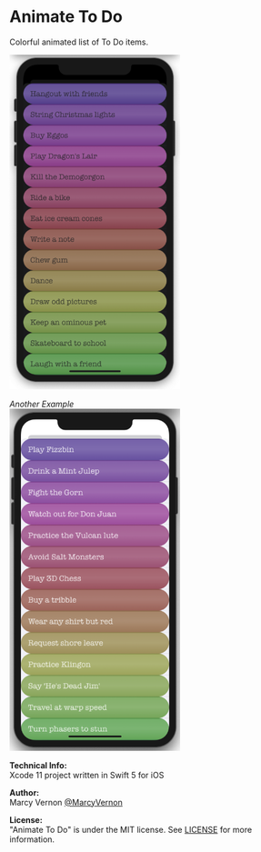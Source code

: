 # Animate To Do
Colorful animated list of To Do items.

<img src="GitHub-Images/ScreenShot1.png" width="300">

*Another Example* \
<img src="GitHub-Images/ScreenShot2.png" width="300">

**Technical Info:** \
Xcode 11 project written in Swift 5 for iOS

**Author:** \
Marcy Vernon [@MarcyVernon](https://twitter.com/MarcyVernon)

**License:** \
"Animate To Do" is under the MIT license. See [LICENSE](/LICENSE) for more information.
